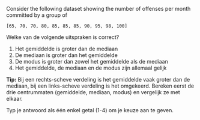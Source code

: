 Consider the following dataset showing the number of offenses per month committed by a group of 

`[65, 70, 70, 80, 85, 85, 85, 90, 95, 98, 100]`

Welke van de volgende uitspraken is correct?

1. Het gemiddelde is groter dan de mediaan
2. De mediaan is groter dan het gemiddelde
3. De modus is groter dan zowel het gemiddelde als de mediaan
4. Het gemiddelde, de mediaan en de modus zijn allemaal gelijk

**Tip:** Bij een rechts-scheve verdeling is het gemiddelde vaak groter dan de mediaan, bij een links-scheve verdeling is het omgekeerd. Bereken eerst de drie centrummaten (gemiddelde, mediaan, modus) en vergelijk ze met elkaar.

Typ je antwoord als één enkel getal (1-4) om je keuze aan te geven.
